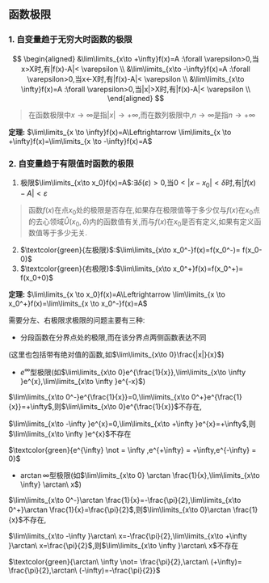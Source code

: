## 函数极限

### 1. 自变量趋于无穷大时函数的极限

$$
\begin{aligned}
&\lim\limits_{x\to +\infty}f(x)=A :\forall \varepsilon>0,当x>X时,有|f(x)-A|< \varepsilon \\
&\lim\limits_{x\to -\infty}f(x)=A :\forall \varepsilon>0,当x<-X时,有|f(x)-A|< \varepsilon \\
&\lim\limits_{x\to \infty}f(x)=A :\forall \varepsilon>0,当|x|>X时,有|f(x)-A|< \varepsilon \\
\end{aligned}
$$

> 在函数极限中$x \to \infty$是指$|x|\to +\infty$,而在数列极限中,$n\to \infty$是指$n\to +\infty$

**定理:**
$\lim\limits_{x \to \infty}f(x)=A\Leftrightarrow \lim\limits_{x \to +\infty}f(x)=\lim\limits_{x \to -\infty}f(x)=A$

### 2. 自变量趋于有限值时函数的极限

1. 极限$\lim\limits_{x\to x_0}f(x)=A$:$\exists \delta(\varepsilon)>0$,当$0<|x-x_0|<\delta$时,有$|f(x)-A|<\varepsilon$

> 函数$f(x)$在点$x_{0}$处的极限是否存在,如果存在极限值等于多少仅与$f(x)$在$x_{0}$点的去心领域$\mathring{U}(x_0,\delta)$内的函数值有关,而与$f(x)$在$x_{0}$是否有定义,如果有定义函数值等于多少无关.

2. $\textcolor{green}{左极限}$:$\lim\limits_{x\to x_0^-}f(x)=f(x_0^-)= f(x_0-0)$
3. $\textcolor{green}{右极限}$:$\lim\limits_{x\to x_0^+}f(x)=f(x_0^+)= f(x_0+0)$

**定理:**
$\lim\limits_{x \to x_0}f(x)=A\Leftrightarrow \lim\limits_{x \to x_0^+}f(x)=\lim\limits_{x \to x_0^-}f(x)=A$

需要分左、右极限求极限的问题主要有三种:

- 分段函数在分界点处的极限,而在该分界点两侧函数表达不同

(这里也包括带有绝对值的函数,如$\lim\limits_{x\to 0}\frac{|x|}{x}$)

- $e^{\infty}$型极限(如$\lim\limits_{x\to 0}e^{\frac{1}{x}},\lim\limits_{x\to \infty }e^{x},\lim\limits_{x\to \infty }e^{-x}$)

$\lim\limits_{x\to 0^-}e^{\frac{1}{x}}=0,\lim\limits_{x\to 0^+}e^{\frac{1}{x}}=+\infty$,则$\lim\limits_{x\to 0}e^{\frac{1}{x}}$不存在,

$\lim\limits_{x\to -\infty }e^{x}=0,\lim\limits_{x\to +\infty }e^{x}=+\infty$,则$\lim\limits_{x\to \infty }e^{x}$不存在

$\textcolor{green}{e^{\infty} \not = \infty ,e^{+\infty} = +\infty,e^{-\infty} = 0}$

- $\arctan \infty$型极限(如$\lim\limits_{x\to 0} \arctan \frac{1}{x},\lim\limits_{x\to \infty} \arctan\ x$)

$\lim\limits_{x\to 0^-}\arctan \frac{1}{x}=-\frac{\pi}{2},\lim\limits_{x\to 0^+}\arctan \frac{1}{x}=\frac{\pi}{2}$,则$\lim\limits_{x\to 0}\arctan \frac{1}{x}$不存在,

$\lim\limits_{x\to -\infty }\arctan\ x=-\frac{\pi}{2},\lim\limits_{x\to +\infty }\arctan\ x=\frac{\pi}{2}$,则$\lim\limits_{x\to \infty }\arctan\ x$不存在

$\textcolor{green}{\arctan\ \infty \not= \frac{\pi}{2},\arctan\ (+\infty)= \frac{\pi}{2},\arctan\ (-\infty)=-\frac{\pi}{2}}$

